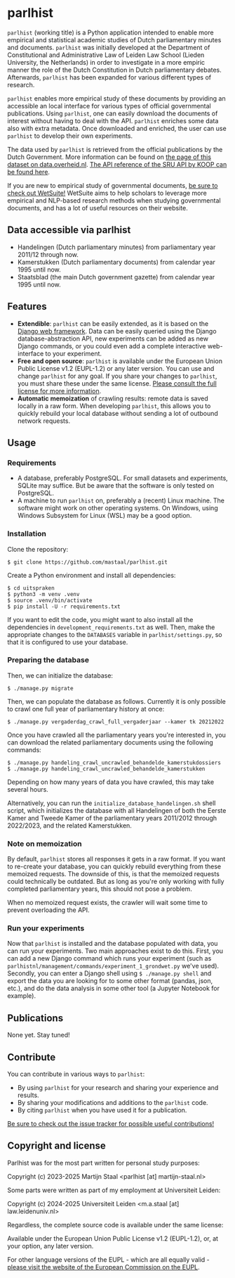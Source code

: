 # parlhist

`parlhist` (working title) is a Python application intended to enable more empirical and statistical
academic studies of Dutch parliamentary minutes and documents. `parlhist` was initially developed at
the Department of Constitutional and Administrative Law of Leiden Law School (Lieden University, the
Netherlands) in order to investigate in a more empiric manner the role of the Dutch Constitution in
Dutch parliamentary debates. Afterwards, `parlhist` has been expanded for various different types of research.

`parlhist` enables more empirical study of these documents by providing an accessible an local
interface for various types of official governmental publications. Using `parlhist`, one can easily
download the documents of interest without having to deal with the API. `parlhist` enriches some data
also with extra metadata. Once downloaded and enriched, the user can use `parlhist` to develop their
own experiments.

The data used by `parlhist` is retrieved from the official publications by the Dutch Government.
More information can be found on [the page of this dataset on data.overheid.nl](https://data.overheid.nl/dataset/officiele-bekendmakingen#panel-description).
[The API reference of the SRU API by KOOP can be found here](https://data.overheid.nl/sites/default/files/dataset/d0cca537-44ea-48cf-9880-fa21e1a7058f/resources/Handleiding%2BSRU%2B2.0.pdf).

If you are new to empirical study of governmental documents, [be sure to check out WetSuite!](https://www.wetsuite.nl/)
WetSuite aims to help scholars to leverage more empirical and NLP-based research methods when studying governmental documents, and has a lot of useful resources on their website.

## Data accessible via parlhist
* Handelingen (Dutch parliamentary minutes) from parliamentary year 2011/12 through now.
* Kamerstukken (Dutch parliamentary documents) from calendar year 1995 until now.
* Staatsblad (the main Dutch government gazette) from calendar year 1995 until now.

## Features
* **Extendible**: `parlhist` can be easily extended, as it is based on the [Django web framework](https://www.djangoproject.com/). Data can be easily queried using the Django database-abstraction API, new experiments can be added as new Django commands, or you could even add a complete interactive web-interface to your experiment.
* **Free and open source**: `parlhist` is available under the European Union Public License v1.2 (EUPL-1.2) or any later version. You can use and change `parlhist` for any goal. If you share your changes to `parlhist`, you must share these under the same license. [Please consult the full license for more information](/LICENSE).
* **Automatic memoization** of crawling results: remote data is saved locally in a raw form. When developing `parlhist`, this allows you to quickly rebuild your local database without sending a lot of outbound network requests.

## Usage

### Requirements

* A database, preferably PostgreSQL. For small datasets and experiments, SQLite may suffice. But be aware that the software is only tested on PostgreSQL.
* A machine to run `parlhist` on, preferably a (recent) Linux machine. The software might work on other operating systems. On Windows, using Windows Subsystem for Linux (WSL) may be a good option.

### Installation
Clone the repository:
```
$ git clone https://github.com/mastaal/parlhist.git
```

Create a Python environment and install all dependencies:
```
$ cd uitspraken
$ python3 -m venv .venv
$ source .venv/bin/activate
$ pip install -U -r requirements.txt
```
If you want to edit the code, you might want to also install all the dependencies in `development_requirements.txt` as well.
Then, make the appropriate changes to the `DATABASES` variable in `parlhist/settings.py`, so that it is configured to use your database.

### Preparing the database
Then, we can initialize the database:
```
$ ./manage.py migrate
```

Then, we can populate the database as follows. Currently it is only possible to crawl one full year of parliamentary history at once:
```
$ ./manage.py vergaderdag_crawl_full_vergaderjaar --kamer tk 20212022
```

Once you have crawled all the parliamentary years you're interested in, you can download the related parliamentary documents using the following commands:
```
$ ./manage.py handeling_crawl_uncrawled_behandelde_kamerstukdossiers
$ ./manage.py handeling_crawl_uncrawled_behandelde_kamerstukken
```
Depending on how many years of data you have crawled, this may take several hours.

Alternatively, you can run the `initialize_database_handelingen.sh` shell script, which initializes
the database with all Handelingen of both the Eerste Kamer and Tweede Kamer of the parliamentary years
2011/2012 through 2022/2023, and the related Kamerstukken.

### Note on memoization
By default, `parlhist` stores all responses it gets in a raw format. If you want to re-create your database,
you can quickly rebuild everything from these memoized requests. The downside of this, is that the memoized
requests could technically be outdated. But as long as you're only working with fully completed parliamentary
years, this should not pose a problem.

When no memoized request exists, the crawler will wait some time to prevent overloading the API.

### Run your experiments

Now that `parlhist` is installed and the database populated with data, you can run your experiments.
Two main approaches exist to do this. First, you can add a new Django command which runs your experiment
(such as `parlhistnl/management/commands/experiment_1_grondwet.py` we've used). Secondly, you can enter a
Django shell using `$ ./manage.py shell` and export the data you are looking for to some other format (pandas,
json, etc.), and do the data analysis in some other tool (a Jupyter Notebook for example).

## Publications

None yet. Stay tuned!

## Contribute
You can contribute in various ways to `parlhist`:
* By using `parlhist` for your research and sharing your experience and results.
* By sharing your modifications and additions to the `parlhist` code.
* By citing `parlhist` when you have used it for a publication.

[Be sure to check out the issue tracker for possible useful contributions!](https://github.com/mastaal/parlhist/issues)

## Copyright and license

Parlhist was for the most part written for personal study purposes:

Copyright (c) 2023-2025 Martijn Staal <parlhist [at] martijn-staal.nl>

Some parts were written as part of my employment at Universiteit Leiden:

Copyright (c) 2024-2025 Universiteit Leiden <m.a.staal [at] law.leidenuniv.nl>

Regardless, the complete source code is available under the same license:

Available under the European Union Public License v1.2 (EUPL-1.2), or, at your option, any later version.

For other language versions of the EUPL - which are all equally valid - [please visit the website of the European Commission on the EUPL](https://interoperable-europe.ec.europa.eu/collection/eupl/eupl-text-eupl-12).
